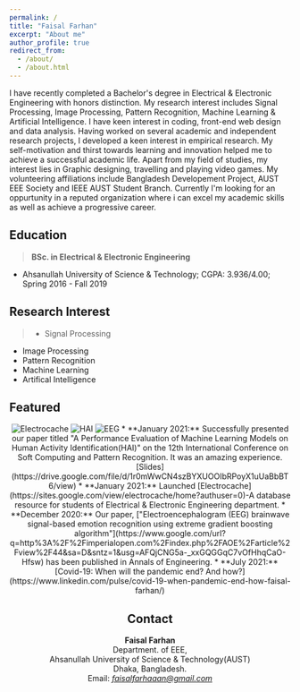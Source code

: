 ```yaml
---
permalink: /
title: "Faisal Farhan"
excerpt: "About me"
author_profile: true
redirect_from: 
  - /about/
  - /about.html
---
```


I have recently completed a Bachelor's degree in Electrical & Electronic Engineering with honors distinction. My research interest includes Signal Processing, Image Processing, Pattern Recognition, Machine Learning & Artificial Intelligence. I have keen interest in coding, front-end web design and data analysis. Having worked on several academic and independent research projects, I developed a keen interest in empirical research. My self-motivation and thirst towards learning and innovation helped me to achieve a successful academic life.
Apart from my field of studies, my interest lies in Graphic designing, travelling and playing video games. My volunteering affiliations include Bangladesh Developement Project, AUST EEE Society and IEEE AUST Student Branch.
Currently I'm looking for an oppurtunity in a reputed organization where i can excel my academic skills as well as achieve a progressive career.


Education
------

> **BSc. in Electrical & Electronic Engineering**          
  * Ahsanullah University of Science & Technology; 
    CGPA: 3.936/4.00;
    Spring 2016 - Fall 2019
  
 
 Research Interest
----
> * Signal Processing
  * Image Processing
  * Pattern Recognition
  * Machine Learning
  * Artifical Intelligence



Featured
-----
<center>
<img src="/images/homepg/ec.PNG" alt="Electrocache"> <img src="/images/homepg/hai.PNG" alt="HAI">
<img src="/images/homepg/eeg.PNG" alt="EEG"
</center>
  * **January 2021:** Successfully presented our paper titled "A Performance Evaluation of Machine Learning Models on Human Activity Identification(HAI)" on the 12th International Conference on Soft Computing and Pattern Recognition. It was an amazing experience.[Slides](https://drive.google.com/file/d/1r0mWwCN4szBYXUOOIbRPoyX1uUaBbBT6/view)
  * **January 2021:** Launched [Electrocache](https://sites.google.com/view/electrocache/home?authuser=0)-A database resource for students of Electrical & Electronic Engineering department.
  *  **December 2020:** Our paper, ["Electroencephalogram (EEG) brainwave signal-based emotion recognition using extreme gradient boosting algorithm"](https://www.google.com/url?q=http%3A%2F%2Fimperialopen.com%2Findex.php%2FAOE%2Farticle%2Fview%2F44&sa=D&sntz=1&usg=AFQjCNG5a-_xxGQGGqC7vOfHhqCaO-Hfsw) has been published in Annals of Engineering. 
  *   **July 2021:** [Covid-19: When will the pandemic end? And how?](https://www.linkedin.com/pulse/covid-19-when-pandemic-end-how-faisal-farhan/)
  
Contact
-----
  
**Faisal Farhan**\
Department. of EEE,\
Ahsanullah University of Science & Technology(AUST)\
Dhaka, Bangladesh.\
Email: *faisalfarhaaan@gmail.com* 

<br />


  
